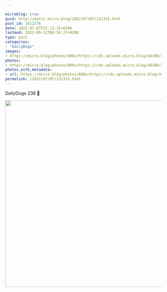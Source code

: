 ```yaml
---

microblog: true
guid: http://matti.micro.blog/2022/07/07/131315.html
post_id: 1612276
date: 2022-07-07T12:13:15+0200
lastmod: 2022-09-12T08:56:37+0200
type: post
categories:
- "DailyDogo"
images:
- https://micro.blog/photos/600x/https://cdn.uploads.micro.blog/44388/2022/0407fedcf0.jpg
photos:
- https://micro.blog/photos/600x/https://cdn.uploads.micro.blog/44388/2022/0407fedcf0.jpg
photos_with_metadata:
- url: https://micro.blog/photos/600x/https://cdn.uploads.micro.blog/44388/2022/0407fedcf0.jpg
permalink: /2022/07/07/131315.html
---
```

DailyDogo 238 🐶

<img src="https://micro.blog/photos/600x/https://blog.martin-haehnel.de/uploads/2022/0407fedcf0.jpg" width="600" height="600" alt="" />

